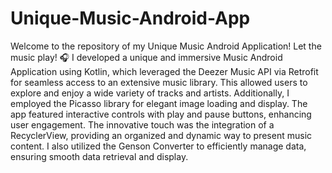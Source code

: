 # Unique-Music-Android-App
Welcome to the repository of my Unique Music Android Application! Let the music play! 🎧
I developed a unique and immersive Music Android Application using Kotlin, which leveraged the Deezer Music API via Retrofit for seamless access to an extensive music library. This allowed users to explore and enjoy a wide variety of tracks and artists. Additionally, I employed the Picasso library for elegant image loading and display. The app featured interactive controls with play and pause buttons, enhancing user engagement. The innovative touch was the integration of a RecyclerView, providing an organized and dynamic way to present music content. I also utilized the Genson Converter to efficiently manage data, ensuring smooth data retrieval and display.
